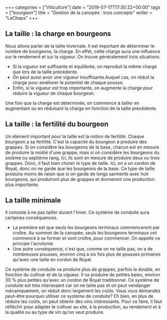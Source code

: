 +++
categories = ["Viticulture"]
date = "2019-07-17T17:30:22+00:00"
tags = ["bourgeon"] 
title = "Gestion de la canopée : trois concepts"
writer = "LeChaps"
+++

## La taille : la charge en bourgeons

Nous allons parler de la taille hivernale.
Il est important de déterminer le nombre de bourgeons, la charge. En effet, cette charge aura une influence sur le rendement et sur la vigueur. On trouve généralement trois situations.

* Si la vigueur est suffisante et équilibrée, on reproduit la même charge que lors de la taille précédente.
* On peut aussi avoir une vigueur insuffisante.Auquel cas, on réduit la charge pour améliorer le potentiel de chaque pousse.
* Enfin, si la vigueur est trop importante, on augmente la charge pour réduire la vigueur de chaque bourgeon.

Une fois que la charge est déterminée, on commence à tailler en augmentant ou en réduisant la charge en fonction de la taille précédente.

## La taille : la fertilité du bourgeon

Un élément important pour la taille est la notion de fertilité.
Chaque bourgeon a sa fertilité. C'est la capacité du bourgeon à produire des grappes.
Si on considère les bourgeons de la base, chacun est en mesure de produire la moitié d'une grappe, mais si on considère les bourgeons du sixième ou septième rang, ici, ils sont en mesure de produire deux ou trois grappes. Donc, il faut bien choisir le type de taille.
Ici, on a un cordon de Royat, donc on ne garde que les bourgeons de la base. Ce type de taille produira moins de raisin que si on garde de longs sarments avec huit bourgeons, qui produiront plus de grappes et donneront une production plus importante.

## La taille minimale

Il consiste à ne pas tailler durant l'hiver. Ce système de conduite aura certaines conséquences.

* La première est que seuls les bourgeons terminaux commenceront par croître. Au sommet de la canopée, seuls les bourgeons terminaux ont commencé à se former et vont croître, pour commencer. On appelle ce principe l'acrotonie.
* Une autre conséquence, c'est que, comme on ne taille pas, on a de nombreuses pousses, environ cinq à six fois plus de pousses primaires qu'avec une taille en cordon de Royat.

Ce système de conduite va produire plus de grappes, parfois le double, en fonction du cultivar et de la vigueur. Il va produire de petites baies, environ 30 % plus petites qu'avec un cordon de Royat traditionnel. Ce système de conduite est très intéressant car on ne taille pas et on peut vendanger mécaniquement, on réduit donc largement les coûts.
Vous vous demandez peut-être pourquoi utiliser ce système de conduite? Eh bien, en plus de réduire les coûts, on peut obtenir des vins intéressants. Pour ce faire, il faut réfléchir pour adapter le cultivar au site, à la production, au rendement et à la qualité ou au type de vin qu'on veut produire.
